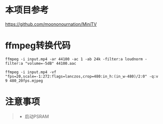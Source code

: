 # 本项目参考

https://github.com/moononournation/MiniTV

# ffmpeg转换代码

```
ffmpeg -i input.mp4 -ar 44100 -ac 1 -ab 24k -filter:a loudnorm -filter:a "volume=-5dB" 44100.aac
```

```
ffmpeg -i input.mp4 -vf "fps=20,scale=-1:272:flags=lanczos,crop=480:in_h:(in_w-480)/2:0" -q:v 9 480_20fps.mjpeg
```

# 注意事项

>+ 启动PSRAM